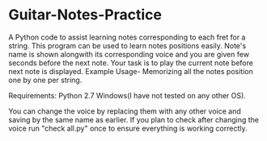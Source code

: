 # Guitar-Notes-Practice
A Python code to assist learning notes corresponding to each fret for a string.
This program can be used to learn notes positions easily. Note's name is shown alongwith its corresponding voice and you are given few seconds before the next note. Your task is to play the current note before next note is displayed. 
Example Usage- Memorizing all the notes position one by one per string. 

Requirements:
Python 2.7
Windows(I have not tested on any other OS).


You can change the voice by replacing them with any other voice and saving by the same name as earlier.
If you plan to check after changing the voice run "check all.py" once to ensure everything is working correctly.
